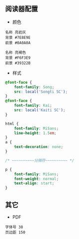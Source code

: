 ## 阅读器配置

- 颜色

```
名称 亮岩灰
背景 #7E8E9E
前景 #0A0A0A
```
```
名称 亮褐色
背景 #F6F3E9
前景 #39322B
```

- 样式

```css
@font-face {
    font-family: Song;
    src: local('Songti SC');
}
@font-face {
    font-family: Kai;
    src: local('Kaiti SC');
}
```
```css
html {
    font-family: MiSans;
    line-height: 1.5em;
}
a {
    text-decoration: none;
}
```
```css
/* ~~~~~~~~~~分隔符~~~~~~~~~~ */
```
```css
p {
    font-family: MiSans;
    font-weight: normal;
    text-align: start;
}
```

## 其它

- PDF
```
字体号 38
页边距 150
```
